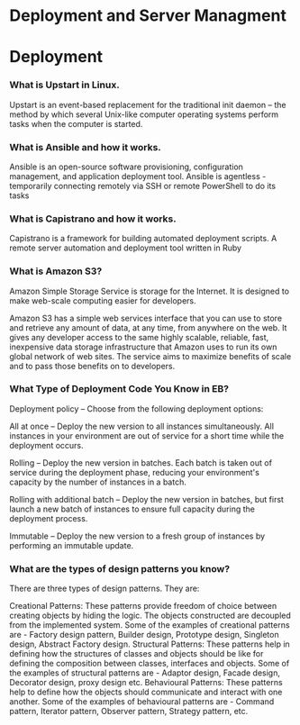 # Deployment and Server Managment
# Deployment

### What is Upstart in Linux.
Upstart is an event-based replacement for the traditional init daemon – the method by which several Unix-like computer operating systems perform tasks when the computer is started.

### What is Ansible and how it works.
Ansible is an open-source software provisioning, configuration management, and application deployment tool.
Ansible is agentless - temporarily connecting remotely via SSH or remote PowerShell to do its tasks

### What is Capistrano and how it works.
Capistrano is a framework for building automated deployment scripts.
A remote server automation and deployment tool written in Ruby

### What is Amazon S3?
Amazon Simple Storage Service is storage for the Internet. It is designed to make web-scale computing easier for developers.

Amazon S3 has a simple web services interface that you can use to store and retrieve any amount of data, at any time, from anywhere on the web. It gives any developer access to the same highly scalable, reliable, fast, inexpensive data storage infrastructure that Amazon uses to run its own global network of web sites. The service aims to maximize benefits of scale and to pass those benefits on to developers.

### What Type of Deployment Code You Know in EB?
Deployment policy – Choose from the following deployment options:

All at once – Deploy the new version to all instances simultaneously. All instances in your environment are out of service for a short time while the deployment occurs.

Rolling – Deploy the new version in batches. Each batch is taken out of service during the deployment phase, reducing your environment's capacity by the number of instances in a batch.

Rolling with additional batch – Deploy the new version in batches, but first launch a new batch of instances to ensure full capacity during the deployment process.

Immutable – Deploy the new version to a fresh group of instances by performing an immutable update.

### What are the types of design patterns you know?
There are three types of design patterns. They are:

Creational Patterns: These patterns provide freedom of choice between creating objects by hiding the logic. The objects constructed are decoupled from the implemented system. Some of the examples of creational patterns are - Factory design pattern, Builder design, Prototype design, Singleton design, Abstract Factory design.
Structural Patterns: These patterns help in defining how the structures of classes and objects should be like for defining the composition between classes, interfaces and objects. Some of the examples of structural patterns are - Adaptor design, Facade design, Decorator design, proxy design etc.
Behavioural Patterns: These patterns help to define how the objects should communicate and interact with one another. Some of the examples of behavioural patterns are - Command pattern, Iterator pattern, Observer pattern, Strategy pattern, etc.
